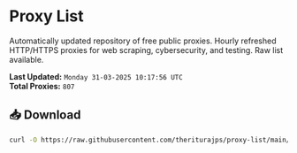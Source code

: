 # Proxy List

Automatically updated repository of free public proxies. Hourly refreshed HTTP/HTTPS proxies for web scraping, cybersecurity, and testing. Raw list available.

**Last Updated:** `Monday 31-03-2025 10:17:56 UTC`  
**Total Proxies:** `807`

## 📥 Download
```bash
curl -O https://raw.githubusercontent.com/theriturajps/proxy-list/main/proxies.txt
